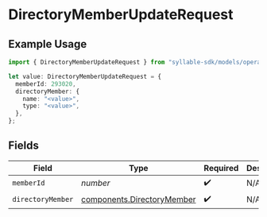 # DirectoryMemberUpdateRequest

## Example Usage

```typescript
import { DirectoryMemberUpdateRequest } from "syllable-sdk/models/operations";

let value: DirectoryMemberUpdateRequest = {
  memberId: 293020,
  directoryMember: {
    name: "<value>",
    type: "<value>",
  },
};
```

## Fields

| Field                                                                    | Type                                                                     | Required                                                                 | Description                                                              |
| ------------------------------------------------------------------------ | ------------------------------------------------------------------------ | ------------------------------------------------------------------------ | ------------------------------------------------------------------------ |
| `memberId`                                                               | *number*                                                                 | :heavy_check_mark:                                                       | N/A                                                                      |
| `directoryMember`                                                        | [components.DirectoryMember](../../models/components/directorymember.md) | :heavy_check_mark:                                                       | N/A                                                                      |